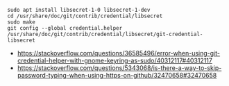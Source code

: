 ```
sudo apt install libsecret-1-0 libsecret-1-dev
cd /usr/share/doc/git/contrib/credential/libsecret
sudo make
git config --global credential.helper /usr/share/doc/git/contrib/credential/libsecret/git-credential-libsecret
```

- https://stackoverflow.com/questions/36585496/error-when-using-git-credential-helper-with-gnome-keyring-as-sudo/40312117#40312117
- https://stackoverflow.com/questions/5343068/is-there-a-way-to-skip-password-typing-when-using-https-on-github/32470658#32470658
